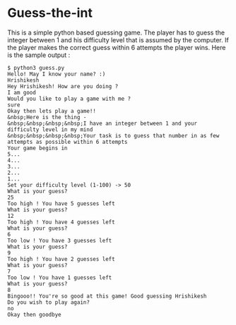 # Guess-the-int

This is a simple python based guessing game. The player has to guess the integer between 1 and his difficulty level that is assumed by the computer. If the player makes the correct guess within 6 attempts the player wins.
Here is the sample output :

```
$ python3 guess.py 
Hello! May I know your name? :) 
Hrishikesh
Hey Hrishikesh! How are you doing ? 
I am good
Would you like to play a game with me ?
sure
Okay then lets play a game!!
&nbsp;Here is the thing - 
&nbsp;&nbsp;&nbsp;&nbsp;I have an integer between 1 and your difficulty level in my mind
&nbsp;&nbsp;&nbsp;&nbsp;Your task is to guess that number in as few attempts as possible within 6 attempts
Your game begins in
5...
4...
3...
2...
1...
Set your difficulty level (1-100) -> 50 
What is your guess?
25
Too high ! You have 5 guesses left
What is your guess?
12
Too high ! You have 4 guesses left
What is your guess?
6
Too low ! You have 3 guesses left
What is your guess?
9
Too high ! You have 2 guesses left
What is your guess?
7
Too low ! You have 1 guesses left
What is your guess?
8
Bingooo!! You're so good at this game! Good guessing Hrishikesh
Do you wish to play again?
no
Okay then goodbye 
```
